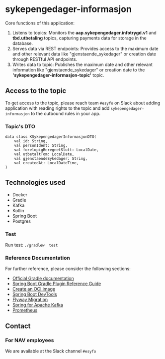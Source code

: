# sykepengedager-informasjon

Core functions of this application:

1. Listens to topics: Monitors the **aap.sykepengedager.infotrygd.v1** and **tbd.utbetaling** topics, capturing payments data for storage in the database.
2. Serves data via REST endpoints: Provides access to the maximum date and other relevant data like "gjenstaende_sykedager" or creation date through RESTful API endpoints.
3. Writes data to topic: Publishes the maximum date and other relevant information like "gjenstaende_sykedager" or creation date to the **'sykepengedager-informasjon-topic'** topic.

## Access to the topic
To get access to the topic, please reach team  `#esyfo` on Slack about adding application with reading rights to the topic and add `sykepengedager-informasjon` to the outbound rules in your app.

### Topic's DTO
````
data class KSykepengedagerInformasjonDTO(
    val id: String,
    val personIdent: String,
    val forelopigBeregnetSlutt: LocalDate,
    val utbetaltTom: LocalDate,
    val gjenstaendeSykedager: String,
    val createdAt: LocalDateTime,
)
````

## Technologies used

* Docker
* Gradle
* Kafka
* Kotlin
* Spring Boot
* Postgres


### Test
Run test: `./gradlew  test`

### Reference Documentation
For further reference, please consider the following sections:

* [Official Gradle documentation](https://docs.gradle.org)
* [Spring Boot Gradle Plugin Reference Guide](https://docs.spring.io/spring-boot/docs/3.3.0/gradle-plugin/reference/html/)
* [Create an OCI image](https://docs.spring.io/spring-boot/docs/3.3.0/gradle-plugin/reference/html/#build-image)
* [Spring Boot DevTools](https://docs.spring.io/spring-boot/docs/3.3.0/reference/htmlsingle/index.html#using.devtools)
* [Flyway Migration](https://docs.spring.io/spring-boot/docs/3.3.0/reference/htmlsingle/index.html#howto.data-initialization.migration-tool.flyway)
* [Spring for Apache Kafka](https://docs.spring.io/spring-boot/docs/3.3.0/reference/htmlsingle/index.html#messaging.kafka)
* [Prometheus](https://docs.spring.io/spring-boot/docs/3.3.0/reference/htmlsingle/index.html#actuator.metrics.export.prometheus)


## Contact

### For NAV employees

We are available at the Slack channel `#esyfo`
